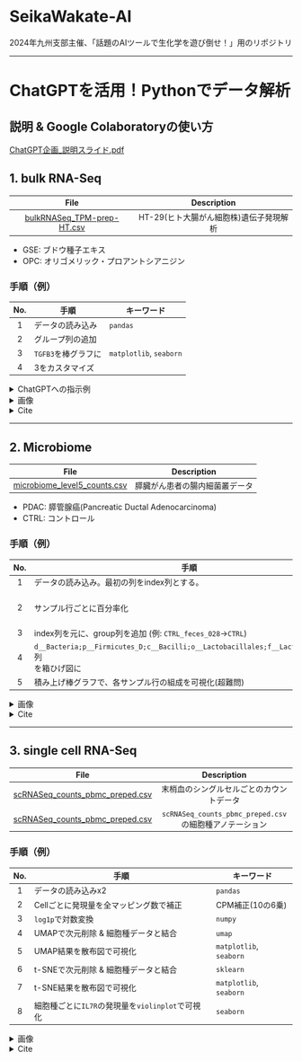 # SeikaWakate-AI
2024年九州支部主催、「話題のAIツールで生化学を遊び倒せ！」用のリポジトリ

---

# ChatGPTを活用！Pythonでデータ解析

## 説明 & Google Colaboratoryの使い方
[ChatGPT企画_説明スライド.pdf](https://github.com/Yokohide0317/SeikaWakate-AI/blob/main/slides/ChatGPT%E4%BC%81%E7%94%BB_%E8%AA%AC%E6%98%8E%E3%82%B9%E3%83%A9%E3%82%A4%E3%83%89.pdf)

## 1. bulk RNA-Seq

| File | Description |
|:---:|:---:|
| [bulkRNASeq_TPM-prep-HT.csv](https://github.com/Yokohide0317/SeikaWakate-AI/blob/main/data/bulkRNASeq_TPM-prep-HT.csv) | HT-29(ヒト大腸がん細胞株)遺伝子発現解析 |

- GSE: ブドウ種子エキス
- OPC: オリゴメリック・プロアントシアニジン


### 手順（例）
| No. | 手順 | キーワード |
| :---: | --- | --- |
| 1 | データの読み込み | `pandas` |
| 2 | グループ列の追加 |  |
| 3 | `TGFB3`を棒グラフに | `matplotlib`, `seaborn` |
| 4 | 3をカスタマイズ |  |

<details>
<summary>ChatGPTへの指示例</summary>

1. データの読み込み
```
# 前提
あなたは優秀なアシスタントです。
私は生物学者で、Python初心者です。細かく教えて下さい。

# やりたいこと
Google Colaboratoryでcsvを読み込みたいです。
`/contents/bulkRNASeq_TPM-prep-HT.csv`にアップロードしました。
一番左の列をindexとして、読み込む方法を教えて下さい。
```

2. グループ列の追加
```
# やりたいこと
読み込んだら、以下のようなデータになっていました。
Groupという行に、HT-C、HT-C、HT-OPC、HT-OPC、HT-GSE、 HT-GSE を入れたいです。

# データ
	SFN	CDKN1A	MAD1L1	CCNE2	E2F1	TGFB3
HT-C1	109.9	15.99	11.98	6.862	39.31	2.1440
HT-C2	136.3	20.81	13.08	7.282	44.13	1.3610
HT-OPC1	186.6	53.71	14.21	6.255	40.06	1.2950
HT-OPC2	175.7	46.12	12.13	6.907	38.95	0.8241
HT-GSE1	193.5	45.99	10.92	4.911	28.10	1.0750
HT-GSE2	194.7	55.96	11.76	4.427	30.49	0.6942
---

```

3. `TGFB3`を棒グラフに
```
先程のデータを棒グラフで可視化したいです。
TGFB3行ｙ軸に、Group行ｘ軸に使用してください。
```

4. 3をカスタマイズ
```
先程の棒グラフを次のようにカスタマイズしてください。
・描写範囲を縦長に
・色を、HT-Cは灰色、HT-OPCが緑、HT-GSEが赤
・エラーバーを追加
・グラフのタイトルを追加
・y軸のラベルを変更
```


</details>

<details>
<summary>画像</summary>

②後
![グループ列の追加](sources/img/bulkRNA-Seq/checkpoint01.png)

③後
![棒グラフ](sources/img/bulkRNA-Seq/checkpoint02.png)

④後
![棒グラフカスタマイズ](sources/img/bulkRNA-Seq/checkpoint03.png)


</details>

<details>
<summary>Cite</summary>
```
Ravindranathan P, Pasham D, Balaji U, Cardenas J, Gu J, Toden S, Goel A. Mechanistic insights into anticancer properties of oligomeric proanthocyanidins from grape seeds in colorectal cancer. Carcinogenesis. 2018 May 28;39(6):767-777. doi: 10.1093/carcin/bgy034. PMID: 29684110; PMCID: PMC5972632.
```
</details>

---

## 2. Microbiome

| File | Description |
|:---:|:---:|
| [microbiome_level5_counts.csv](https://github.com/Yokohide0317/SeikaWakate-AI/blob/main/data/microbiome_level5_counts.csv) | 膵臓がん患者の腸内細菌叢データ |

- PDAC: 膵管腺癌(Pancreatic Ductal Adenocarcinoma)
- CTRL: コントロール

### 手順（例）

| No. | 手順 | キーワード |
| :---: | --- | --- |
| 1 | データの読み込み。最初の列をindex列とする。 | `pandas` |
| 2 | サンプル行ごとに百分率化 | 合計値を`100`に揃える |
| 3 | index列を元に、group列を追加 (例: `CTRL_feces_028`->`CTRL`) |  |
| 4 | `d__Bacteria;p__Firmicutes_D;c__Bacilli;o__Lactobacillales;f__Lactobacillaceae`列<br>を箱ひげ図に | `matplotlib`, `seaborn` |
| 5 | 積み上げ棒グラフで、各サンプル行の組成を可視化(超難問) |  |

<details>
<summary>画像</summary>

②後
![百分率](sources/img/microbiome/checkpoint01.png)

④後
![箱ひげ図](sources/img/microbiome/checkpoint02.png)

⑤後
![積み上げ棒グラフ](sources/img/microbiome/checkpoint03.png)


</details>

<details>
<summary>Cite</summary>
Nagata N, Nishijima S, Kojima Y, Hisada Y, Imbe K, Miyoshi-Akiyama T, Suda W, Kimura M, Aoki R, Sekine K, Ohsugi M, Miki K, Osawa T, Ueki K, Oka S, Mizokami M, Kartal E, Schmidt TSB, Molina-Montes E, Estudillo L, Malats N, Trebicka J, Kersting S, Langheinrich M, Bork P, Uemura N, Itoi T, Kawai T. Metagenomic Identification of Microbial Signatures Predicting Pancreatic Cancer From a Multinational Study. Gastroenterology. 2022 Jul;163(1):222-238. doi: 10.1053/j.gastro.2022.03.054. Epub 2022 Apr 8. PMID: 35398347.
</details>

---

## 3. single cell RNA-Seq
| File | Description |
|:---:|:---:|
| [scRNASeq_counts_pbmc_preped.csv](https://github.com/Yokohide0317/SeikaWakate-AI/blob/main/data/scRNASeq_counts_pbmc_preped.csv) | 末梢血のシングルセルごとのカウントデータ |
| [scRNASeq_counts_pbmc_preped.csv](https://github.com/Yokohide0317/SeikaWakate-AI/blob/main/data/scRNASeq_cluster_pbmc_preped.csv) | `scRNASeq_counts_pbmc_preped.csv`の細胞種アノテーション |

### 手順（例）

| No. | 手順 | キーワード |
| :---: | --- | --- |
| 1 | データの読み込みx2 | `pandas` |
| 2 | Cellごとに発現量を全マッピング数で補正 | CPM補正(10の6乗) |
| 3 | `log1p`で対数変換 | `numpy` |
| 4 | UMAPで次元削除 & 細胞種データと結合 | `umap` |
| 5 | UMAP結果を散布図で可視化 | `matplotlib`, `seaborn` |
| 6 | t-SNEで次元削除 & 細胞種データと結合 | `sklearn` |
| 7 | t-SNE結果を散布図で可視化 | `matplotlib`, `seaborn` |
| 8 | 細胞種ごとに`IL7R`の発現量を`violinplot`で可視化 | `seaborn` |

<details>
<summary>画像</summary>

③後
![CMP-log1p](sources/img/scRNA-Seq/checkpoint01.png)

⑤後
![UMAP](sources/img/scRNA-Seq/checkpoint02.png)

⑦後
![t-SNE](sources/img/scRNA-Seq/checkpoint03.png)

⑧後
![il7r](sources/img/scRNA-Seq/checkpoint04.png)

</details>

<details>
<summary>Cite</summary>
- Satija, R., Farrell, J., Gennert, D. et al. Spatial reconstruction of single-cell gene expression data. Nat Biotechnol 33, 495–502 (2015). https://doi.org/10.1038/nbt.3192

- [Preprocessing and clustering 3k PBMCs](https://scanpy-tutorials.readthedocs.io/en/latest/pbmc3k.html)
</details>


